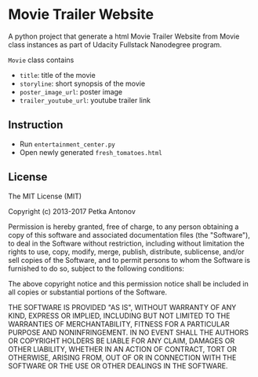 # Movie Trailer Website

A python project that generate a html Movie Trailer Website from Movie class instances as part of Udacity Fullstack Nanodegree program. 

`Movie` class contains 

- `title`: title of the movie
- `storyline`: short synopsis of the movie
- `poster_image_url`: poster image
- `trailer_youtube_url`: youtube trailer link


## Instruction

- Run `entertainment_center.py`
- Open newly generated `fresh_tomatoes.html`

## License

The MIT License (MIT)

Copyright (c) 2013-2017 Petka Antonov

Permission is hereby granted, free of charge, to any person obtaining a copy of this software and associated documentation files (the "Software"), to deal in the Software without restriction, including without limitation the rights to use, copy, modify, merge, publish, distribute, sublicense, and/or sell copies of the Software, and to permit persons to whom the Software is furnished to do so, subject to the following conditions:

The above copyright notice and this permission notice shall be included in all copies or substantial portions of the Software.

THE SOFTWARE IS PROVIDED "AS IS", WITHOUT WARRANTY OF ANY KIND, EXPRESS OR IMPLIED, INCLUDING BUT NOT LIMITED TO THE WARRANTIES OF MERCHANTABILITY, FITNESS FOR A PARTICULAR PURPOSE AND NONINFRINGEMENT. IN NO EVENT SHALL THE AUTHORS OR COPYRIGHT HOLDERS BE LIABLE FOR ANY CLAIM, DAMAGES OR OTHER LIABILITY, WHETHER IN AN ACTION OF CONTRACT, TORT OR OTHERWISE, ARISING FROM, OUT OF OR IN CONNECTION WITH THE SOFTWARE OR THE USE OR OTHER DEALINGS IN THE SOFTWARE.